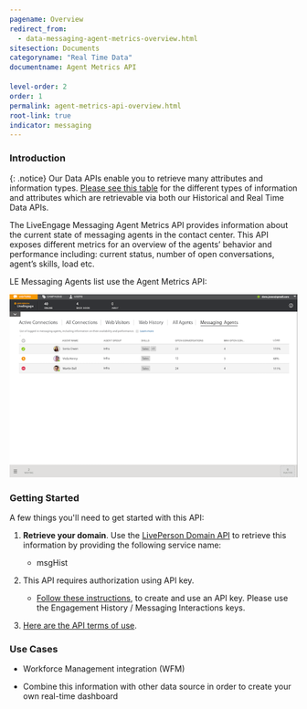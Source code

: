 ```yaml
---
pagename: Overview
redirect_from:
  - data-messaging-agent-metrics-overview.html
sitesection: Documents
categoryname: "Real Time Data"
documentname: Agent Metrics API

level-order: 2
order: 1
permalink: agent-metrics-api-overview.html
root-link: true
indicator: messaging
---
```

### Introduction

{: .notice}
Our Data APIs enable you to retrieve many attributes and information types. [Please see this table](https://developers.liveperson.com/essential-resources-api-data-metrics.html) for the different types of information and attributes which are retrievable via both our Historical and Real Time Data APIs.

The LiveEngage Messaging Agent Metrics API provides information about the current state of messaging agents in the contact center. This API exposes different metrics for an overview of the agents’ behavior and performance including: current status, number of open conversations, agent’s skills, load etc.

LE Messaging Agents list use the Agent Metrics API:

![AgentMetrics](img/agentmetrics.png)

### Getting Started

A few things you'll need to get started with this API:

1. **Retrieve your domain**. Use the [LivePerson Domain API](agent-domain-domain-api.html) to retrieve this information by providing the following service name:

	* msgHist

2. This API requires authorization using API key.

	* [Follow these instructions](guides-gettingstarted.html), to create and use an API key. Please use the Engagement History / Messaging Interactions keys.

3. [Here are the API terms of use](https://www.liveperson.com/policies/apitou).



### Use Cases

* Workforce Management integration (WFM)

* Combine this information with other data source in order to create your own real-time dashboard
